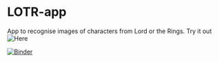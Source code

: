 # LOTR-app
App to recognise images of characters from Lord or the Rings. Try it out ![Here](https://mybinder.org/v2/gh/science4performance/LOTR-app/master?urlpath=%2Fvoila%2Frender%2FLOTR_character_identifier.ipynb)

[![Binder](https://mybinder.org/badge_logo.svg)](https://mybinder.org/v2/gh/science4performance/LOTR-app/master?filepath=%2Fvoila%2Frender%2FLOTR_character_identifier.ipynb)
